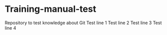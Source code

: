 # Training-manual-test
Repository to test knowledge about Git
Test line 1
Test line 2
Test line 3
Test line 4